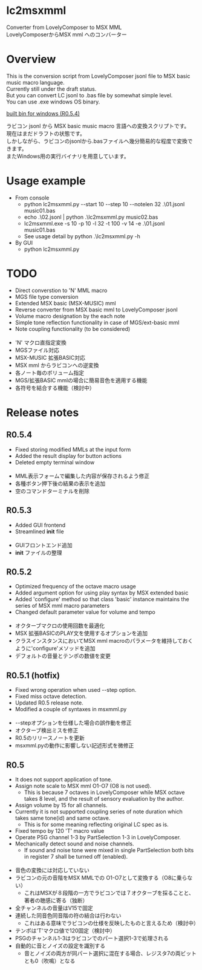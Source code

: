 # lc2msxmml
Converter from LovelyComposer to MSX MML  
LovelyComposerからMSX mml へのコンバーター

# Overview
This is the conversion script from LovelyComposer jsonl file to MSX basic music macro language.  
Currently still under the draft status.  
But you can convert LC jsonl to .bas file by somewhat simple level.  
You can use .exe windows OS binary.
  
[built bin for windows (R0.5.4)](https://drive.google.com/file/d/1zox4-CWEIF4brYUqrazgz3kA8auTVskB/view?usp=sharing "lc2msxmml")
  
ラビコン jsonl から MSX basic music macro 言語への変換スクリプトです。  
現在はまだドラフトの状態です。  
しかしながら、ラビコンのjsonlから.basファイルへ幾分簡易的な程度で変換できます。  
またWindows用の実行バイナリを用意しています。

# Usage example
- From console
  - python lc2msxmml.py --start 10 --step 10 --notelen 32 .\01.jsonl music01.bas
  - echo .\02.jsonl | python .\lc2msxmml.py music02.bas
  - lc2msxmml.exe -s 10 -p 10 -l 32 -t 100 -v 14 -e .\01.jsonl music01.bas
  - See usage detail by python .\lc2msxmml.py -h
- By GUI
  - python lc2msxmml.py

# TODO
- Direct converstion to 'N' MML macro
- MGS file type conversion
- Extended MSX basic (MSX-MUSIC) mml
- Reverse converter from MSX basic mml to LovelyComposer jsonl
- Volume macro designation by the each note
- Simple tone reflection functionality in case of MGS/ext-basic mml
- Note coupling functionality (to be considered)  
  <BR>
- 'N' マクロ直指定変換
- MGSファイル対応
- MSX-MUSIC 拡張BASIC対応
- MSX mml からラビコンへの逆変換
- 各ノート毎のボリューム指定
- MGS/拡張BASIC mmlの場合に簡易音色を適用する機能
- 各符号を結合する機能（検討中）

# Release notes
## R0.5.4
- Fixed storing modified MMLs at the input form
- Added the result display for button actions
- Deleted empty terminal window  
  <BR>
- MML表示フォームで編集した内容が保存されるよう修正
- 各種ボタン押下後の結果の表示を追加
- 空のコマンドターミナルを削除

## R0.5.3
- Added GUI frontend
- Streamlined __init__ file  
  <BR>
- GUIフロントエンド追加
- __init__ ファイルの整理

## R0.5.2
- Optimized frequency of the octave macro usage
- Added argument option for using play syntax by MSX extended basic
- Added 'configure' method so that class 'basic' instance maintains the series of MSX mml macro parameters  
- Changed default parameter value for volume and tempo  
  <BR>
- オクターブマクロの使用回数を最適化
- MSX 拡張BASICのPLAY文を使用するオプションを追加
- クラスインスタンスにおいてMSX mml macroのパラメータを維持しておくように'configure'メソッドを追加
- デフォルトの音量とテンポの数値を変更

## R0.5.1 (hotfix)
- Fixed wrong operation when used --step option.
- Fixed miss octave detection.
- Updated R0.5 release note.
- Modified a couple of syntaxes in msxmml.py  
  <BR>
- --stepオプションを仕様した場合の誤作動を修正
- オクターブ検出ミスを修正
- R0.5のリリースノートを更新
- msxmml.pyの動作に影響しない記述形式を微修正
  
## R0.5
- It does not support application of tone.
- Assign note scale to MSX mml O1-O7 (O8 is not used).
  - This is because 7 octaves in LovelyComposer while MSX octave takes 8 level, and the result of sensory evaluation by the author.
- Assign volume by 15 for all channels.
- Currently it is not supported coupling series of note duration which takes same tone(id) and same octave.
  - This is for some meaning reflecting original LC spec as is.
- Fixed tempo by 120 'T' macro value
- Operate PSG channel 1-3 by PartSelection 1-3 in LovelyComposer.
- Mechanically detect sound and noise channels.
  - If sound and noise tone were mixed in single PartSelection both bits in register 7 shall be turned off (enabled).  
  <BR>
- 音色の変換には対応していない
- ラビコンの元の音階をMSX MMLでの O1-O7として変換する（O8に乗らない）
  - これはMSXが８段階の一方でラビコンでは７オクターブを採ることと、著者の聴感に寄る（独断）
- 全チャンネルの音量はV15で固定
- 連続した同音色同音階の符の結合は行わない
  - これはある意味でラビコンの仕様を反映したものと言えるため（検討中）
- テンポは'T'マクロ値で120固定（検討中）
- PSGのチャンネル1-3はラビコンでのパート選択1-3で処理される
- 自動的に音とノイズの設定を識別する
  - 音とノイズの両方が同パート選択に混在する場合、レジスタ7の両ビットとも0（吹鳴）となる
